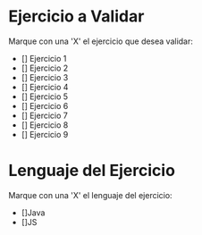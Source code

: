 # Ejercicio a Validar

Marque con una 'X' el ejercicio que desea validar:

- [] Ejercicio 1
- [] Ejercicio 2
- [] Ejercicio 3
- [] Ejercicio 4
- [] Ejercicio 5
- [] Ejercicio 6
- [] Ejercicio 7
- [] Ejercicio 8
- [] Ejercicio 9

# Lenguaje del Ejercicio

Marque con una 'X' el lenguaje del ejercicio:

- []Java
- []JS
